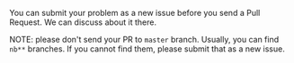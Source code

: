 You can submit your problem as a new issue before you send a Pull Request.
We can discuss about it there.

NOTE: please don't send your PR to `master` branch. Usually, you can find `nb**` branches. If you cannot find them, please submit that as a new issue.
